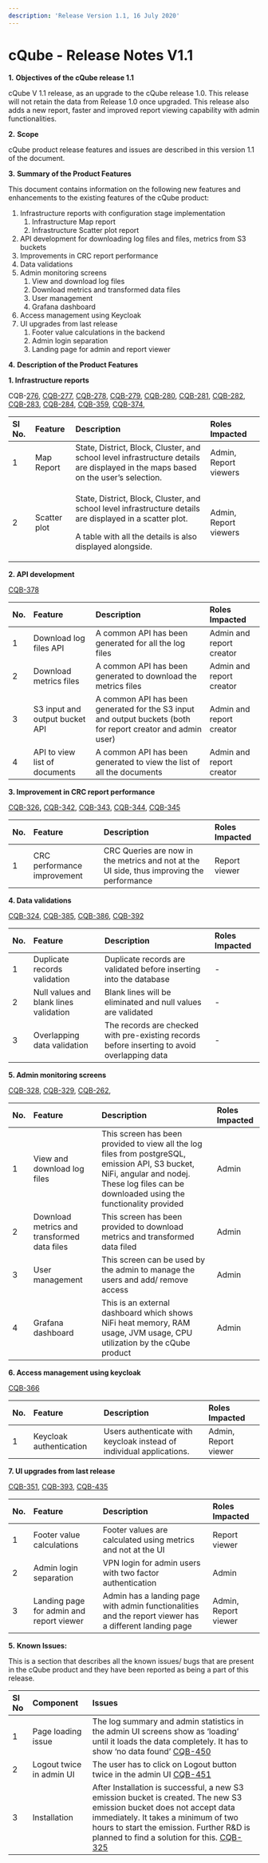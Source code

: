 ```yaml
---
description: 'Release Version 1.1, 16 July 2020'
---
```


# cQube - Release Notes V1.1

**1.**           **Objectives of the cQube release 1.1**

cQube V 1.1 release, as an upgrade to the cQube release 1.0. This release will not retain the data from Release 1.0 once upgraded.  This release also adds a new report, faster and improved report viewing capability with admin functionalities.

**2.**           **Scope**

cQube product release features and issues are described in this version 1.1 of the document​.

**3.**           **Summary of the Product Features** 

This document contains information on the following new features and enhancements to the existing features of the cQube product:

1. Infrastructure reports with configuration stage implementation
   1. Infrastructure Map report
   2. Infrastructure Scatter plot report
2. API development for downloading log files and files, metrics from S3 buckets
3. Improvements in CRC report performance
4. Data validations
5. Admin monitoring screens
   1. View and download log files
   2. Download metrics and transformed data files
   3. User management
   4. Grafana dashboard
6. Access management using Keycloak
7. UI upgrades from last release
   1. Footer value calculations in the backend
   2. Admin login separation
   3. Landing page for admin and report viewer

**4.**           **Description of the Product Features**

**1. Infrastructure reports**

CQB-[276](https://project-sunbird.atlassian.net/browse/CQB-276), [CQB-277](https://project-sunbird.atlassian.net/browse/CQB-277), [CQB-278](https://project-sunbird.atlassian.net/browse/CQB-278), [CQB-279](https://project-sunbird.atlassian.net/browse/CQB-279), [CQB-280](https://project-sunbird.atlassian.net/browse/CQB-280), [CQB-281](https://project-sunbird.atlassian.net/browse/CQB-281), [CQB-282](https://project-sunbird.atlassian.net/browse/CQB-282), [CQB-283](https://project-sunbird.atlassian.net/browse/CQB-283), [CQB-284](https://project-sunbird.atlassian.net/browse/CQB-284), [CQB-359](https://project-sunbird.atlassian.net/browse/CQB-359), [CQB-374](https://project-sunbird.atlassian.net/browse/CQB-374),

<table>
  <thead>
    <tr>
      <th style="text-align:left">Sl No.</th>
      <th style="text-align:left">Feature</th>
      <th style="text-align:left">Description</th>
      <th style="text-align:left">Roles Impacted</th>
    </tr>
  </thead>
  <tbody>
    <tr>
      <td style="text-align:left">1</td>
      <td style="text-align:left">Map Report</td>
      <td style="text-align:left">State, District, Block, Cluster, and school level infrastructure details
        are displayed in the maps based on the user&#x2019;s selection.</td>
      <td
      style="text-align:left">Admin, Report viewers</td>
    </tr>
    <tr>
      <td style="text-align:left">2</td>
      <td style="text-align:left">Scatter plot</td>
      <td style="text-align:left">
        <p>State, District, Block, Cluster, and school level infrastructure details
          are displayed in a scatter plot.</p>
        <p>A table with all the details is also displayed alongside.</p>
      </td>
      <td style="text-align:left">Admin, Report viewers</td>
    </tr>
  </tbody>
</table>

**2. API development**

[CQB-378](https://project-sunbird.atlassian.net/browse/CQB-378)

| No. | Feature | Description | Roles Impacted |
| :--- | :--- | :--- | :--- |
| 1 | Download log files API | A common API has been generated for all the log files | Admin and report creator |
| 2 | Download metrics files | A common API has been generated to download the metrics files | Admin and report creator |
| 3 | S3 input and output bucket API | A common API has been generated for the S3 input and output buckets \(both for report creator and admin user\) | Admin and report creator |
| 4 | API to view list of documents | A common API has been generated to view the list of all the documents | Admin and report creator |

**3. Improvement in CRC report performance**

[CQB-326](https://project-sunbird.atlassian.net/browse/CQB-326)**,** [CQB-342](https://project-sunbird.atlassian.net/browse/CQB-342), [CQB-343](https://project-sunbird.atlassian.net/browse/CQB-343), [CQB-344](https://project-sunbird.atlassian.net/browse/CQB-344), [CQB-345](https://project-sunbird.atlassian.net/browse/CQB-345)

| No. | Feature | Description | Roles Impacted |
| :--- | :--- | :--- | :--- |
| 1 | CRC performance improvement | CRC Queries are now in the metrics and not at the UI side, thus improving the performance | Report viewer |

**4. Data validations**

[CQB-324](https://project-sunbird.atlassian.net/browse/CQB-324), [CQB-385](https://project-sunbird.atlassian.net/browse/CQB-385), [CQB-386](https://project-sunbird.atlassian.net/browse/CQB-386), [CQB-392](https://project-sunbird.atlassian.net/browse/CQB-392)

| No. | Feature | Description | Roles Impacted |
| :--- | :--- | :--- | :--- |
| 1 | Duplicate records validation | Duplicate records are validated before inserting into the database | -            |
| 2 | Null values and blank lines validation | Blank lines will be eliminated and null values are validated | -            |
| 3 | Overlapping data validation | The records are checked with pre-existing records before inserting to avoid overlapping data | -            |

**5. Admin monitoring screens**

[CQB-328](https://project-sunbird.atlassian.net/browse/CQB-328), [CQB-329](https://project-sunbird.atlassian.net/browse/CQB-329), [CQB-262](https://project-sunbird.atlassian.net/browse/CQB-262),

| No. | Feature | Description | Roles Impacted |
| :--- | :--- | :--- | :--- |
| 1 | View and download log files | This screen has been provided to view all the log files from postgreSQL, emission API, S3 bucket, NiFi, angular and nodej. These log files can be downloaded using the functionality provided | Admin |
| 2 | Download metrics and transformed data files | This screen has been provided to download metrics and transformed data filed | Admin |
| 3 | User management | This screen can be used by the admin to manage the users and add/ remove access | Admin |
| 4 | Grafana dashboard | This is an external dashboard which shows NiFi heat memory, RAM usage, JVM usage, CPU utilization by the cQube product | Admin |

**6. Access management using keycloak**

[CQB-366](https://project-sunbird.atlassian.net/browse/CQB-366)

| No. | Feature | Description | Roles Impacted |
| :--- | :--- | :--- | :--- |
| 1 | Keycloak authentication | Users authenticate with keycloak instead of individual applications. | Admin, Report viewer |

**7. UI upgrades from last release**

[CQB-351](https://project-sunbird.atlassian.net/browse/CQB-351), [CQB-393](https://project-sunbird.atlassian.net/browse/CQB-393), [CQB-435](https://project-sunbird.atlassian.net/browse/CQB-435)

| No. | Feature | Description | Roles Impacted |
| :--- | :--- | :--- | :--- |
| 1 | Footer value calculations | Footer values are calculated using metrics and not at the UI | Report viewer |
| 2 | Admin login separation | VPN login for admin users with two factor authentication | Admin |
| 3 | Landing page for admin and report viewer | Admin has a landing page with admin functionalities and the report viewer has a different landing page | Admin, Report viewer |

**5.**           **Known Issues:**

This is a section that describes all the known issues/ bugs that are present in the cQube product and they have been reported as being a part of this release.

| Sl No | Component | Issues |
| :--- | :--- | :--- |
| 1 | Page loading issue | The log summary and admin statistics in the admin UI screens show as ‘loading’ until it loads the data completely. It has to show ‘no data found’ [CQB-450](https://project-sunbird.atlassian.net/browse/CQB-450) |
| 2 | Logout twice in admin UI | The user has to click on Logout button twice in the admin UI [CQB-451](https://project-sunbird.atlassian.net/browse/CQB-451) |
| 3 | Installation | After Installation is successful, a new S3 emission bucket is created. The new S3 emission bucket does not accept data immediately. It takes a minimum of two hours to start the emission. Further R&D is planned to find a solution for this. [CQB-325](https://project-sunbird.atlassian.net/browse/CQB-325) |

